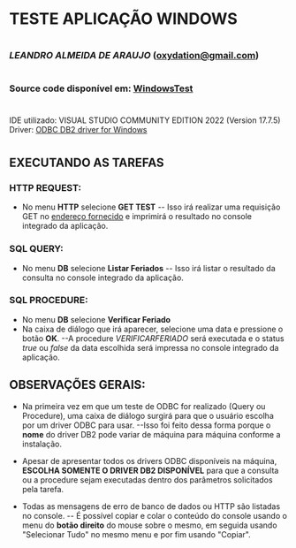 # TESTE APLICAÇÃO WINDOWS
# 
# 
### *LEANDRO ALMEIDA DE ARAUJO* ([oxydation@gmail.com])
#
### Source code disponível em: [WindowsTest]
# 
# 

IDE utilizado: VISUAL STUDIO COMMUNITY EDITION 2022 (Version 17.7.5)
Driver: [ODBC DB2 driver for Windows][Driver]
# 
# 

## EXECUTANDO AS TAREFAS

### HTTP REQUEST:
- No menu **HTTP** selecione **GET TEST**
-- Isso irá realizar uma requisição GET no [endereço fornecido][demo] e imprimirá o resultado no console integrado da aplicação.

### SQL QUERY:
- No menu **DB** selecione **Listar Feriados**
-- Isso irá listar o resultado da consulta no console integrado da aplicação.

### SQL PROCEDURE:
- No menu **DB** selecione **Verificar Feriado**
- Na caixa de diálogo que irá aparecer, selecione uma data e pressione o botão **OK**.
--A procedure *VERIFICARFERIADO* será executada e o status *true* ou *false* da data escolhida será impressa no console integrado da aplicação.

## OBSERVAÇÕES GERAIS:
- Na primeira vez em que um teste de ODBC for realizado (Query ou Procedure), uma caixa de diálogo surgirá para que o usuário escolha por um driver ODBC para usar.
--Isso foi feito dessa forma porque o **nome** do driver DB2 pode variar de máquina para máquina conforme a instalação.
- Apesar de apresentar todos os drivers ODBC disponíveis na máquina, **ESCOLHA SOMENTE O DRIVER DB2 DISPONÍVEL** para que a consulta ou a procedure sejam executadas dentro dos parâmetros solicitados pela tarefa.
- Todas as mensagens de erro de banco de dados ou HTTP são listadas no console.
-- É possível copiar e colar o conteúdo do console usando o menu do **botão direito** do mouse sobre o mesmo, em seguida usando "Selecionar Tudo" no mesmo menu e por fim usando "Copiar".

   [driver]: <https://www.ibm.com/docs/en/db2-big-sql/7.1?topic=drivers-odbc-driver-windows>
   [demo]: <http://demo5960524.mockable.io/>
   [oxydation@gmail.com]: <mailto:oxydation@gmail.com>
   [WindowsTest]: <https://github.com/oxydated/WindowsTest>

